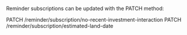 Reminder subscriptions can be updated with the PATCH method:

PATCH /reminder/subscription/no-recent-investment-interaction
PATCH /reminder/subscription/estimated-land-date
